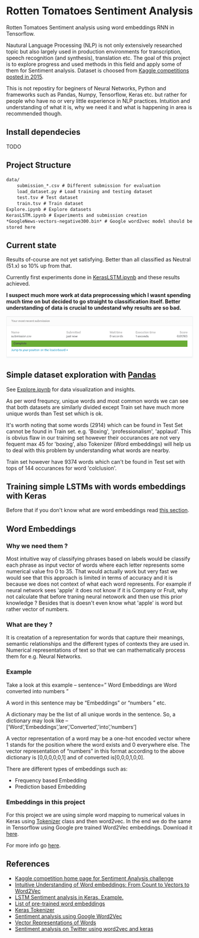 # Rotten Tomatoes Sentiment Analysis

Rotten Tomatoes Sentiment analysis using word embeddings RNN in Tensorflow. 

Nautural Language Processing (NLP) is not only extensively researched topic but also largely used in production environments for transcription, speech recognition (and synthesis), translation etc. The goal of this project is to explore progress and used methods in this field and apply some of them for Sentiment analysis. Dataset is choosed from [Kaggle competitions posted in 2015](https://www.kaggle.com/c/sentiment-analysis-on-movie-reviews).

This is not repostiry for beginers of Neural Networks, Python and frameworks such as Pandas, Numpy, Tensorflow, Keras etc. but rather for people who have no or very little experience in NLP practices. Intuition and understanding of what it is, why we need it and what is happening in area is recommended though.

## Install dependecies

TODO

## Project Structure

```
data/
    submission_*.csv # Different submission for evaluation
    load_dataset.py # Load training and testing dataset
    test.tsv # Test dataset
    train.tsv # Train dataset
Explore.ipynb # Explore datasets
KerasLSTM.ipynb # Experiments and submission creation
*GoogleNews-vectors-negative300.bin* # Google word2vec model should be stored here
```

## Current state

Results of-course are not yet satisfying. Better than all classified as Neutral (51.x) so 10% up from that.

Currently first experiments done in [KerasLSTM.ipynb](KerasLSTM.ipynb) and these results achieved.

__I suspect much more work at data preprocessing which I wasnt spending much time on but decided to go straight to classification itself. Better understanding of data is crucial to undestand why results are so bad.__

![kaggle_score](images/kaggle_score.png)

## Simple dataset exploration with [Pandas](http://pandas.pydata.org/)

See [Explore.ipynb](Explore.ipynb) for data visualization and insights.

As per word frequncy, unique words and most common words we can see that both datasets are similarly divided except Train set have much more unique words than Test set which is ok.

It's worth noting that some words (2914) which can be found in Test Set cannot be found in Train set. e.g. 'Boxing', 'professionalism', 'applaud'. This is obvius flaw in our training set however their occurances are not very fequent max 45 for 'boxing', also Tokenizer (Word embeddings) will help us to deal with this problem by understanding what words are nearby.

Train set however have 9374 words which can't be found in Test set with tops of 144 occurances for word 'colclusion'.

## Training simple LSTMs with words embeddings with Keras

Before that if you don't know what are word embeddings read [this section](#word-embeddings).



## Word Embeddings

### Why we need them ?

Most intuitive way of classifying phrases based on labels would be classify each phrase as input vector of words where each letter represents some numerical value fro 0 to 35. That would actually work but very fast we would see that this approach is limited in terms of accuracy and it is because we does not context of what each word represents. For example if neural network sees 'apple' it does not know if it is Company or Fruit, why not calculate that before traning neural netowork and then use this prior knowledge ? Besides that is doesn't even know what 'apple' is word but rather vector of numbers.

### What are they ?

It is creatation of a representation for words that capture their meanings, semantic relationships and the different types of contexts they are used in. Numerical representations of text so that we can mathematically process them for e.g. Neural Networks.

### Example

Take a look at this example – sentence=” Word Embeddings are Word converted into numbers ”

A word in this sentence may be “Embeddings” or “numbers ” etc.

A dictionary may be the list of all unique words in the sentence. So, a dictionary may look like – [‘Word’,’Embeddings’,’are’,’Converted’,’into’,’numbers’]

A vector representation of a word may be a one-hot encoded vector where 1 stands for the position where the word exists and 0 everywhere else. The vector representation of “numbers” in this format according to the above dictionary is [0,0,0,0,0,1] and of converted is[0,0,0,1,0,0].

There are different types of embeddings such as:

* Frequency based Embedding
* Prediction based Embedding

### Embeddings in this project

For this project we are using simple word mapping to numerical values in Keras using [Tokenizer](http://www.orbifold.net/default/2017/01/10/embedding-and-tokenizer-in-keras/) class and then word2vec. In the end we do the same in Tensorflow using Google pre trained Word2Vec embeddings. Download it [here](https://drive.google.com/file/d/0B7XkCwpI5KDYNlNUTTlSS21pQmM/edit).

For more info go [here](https://www.analyticsvidhya.com/blog/2017/06/word-embeddings-count-word2veec/).


## References

 * [Kaggle competition home page for Sentiment Analysis challenge](https://www.kaggle.com/c/sentiment-analysis-on-movie-reviews/data)
 * [Intuitive Understanding of Word embeddings: From Count to Vectors to Word2Vec](https://www.analyticsvidhya.com/blog/2017/06/word-embeddings-count-word2veec/)
 * [LSTM Sentiment analysis in Keras. Example.](https://www.kaggle.com/ngyptr/lstm-sentiment-analysis-keras)
 * [List of pre-trained word embeddings](http://ahogrammer.com/2017/01/20/the-list-of-pretrained-word-embeddings/)
 * [Keras Tokenizer](http://www.orbifold.net/default/2017/01/10/embedding-and-tokenizer-in-keras/)
 * [Sentiment analysis using Google Word2Vec](https://github.com/mnebuerquo/tomato)
 * [Vector Representations of Words](https://www.tensorflow.org/tutorials/word2vec)
 * [Sentiment analysis on Twitter using word2vec and keras](http://ahmedbesbes.com/sentiment-analysis-on-twitter-using-word2vec-and-keras.html)
